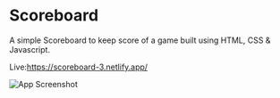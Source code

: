 # Scoreboard

A simple Scoreboard to keep score of a game built using HTML, CSS & Javascript.

Live:https://scoreboard-3.netlify.app/

![App Screenshot](/images/Scoreboard.png)
